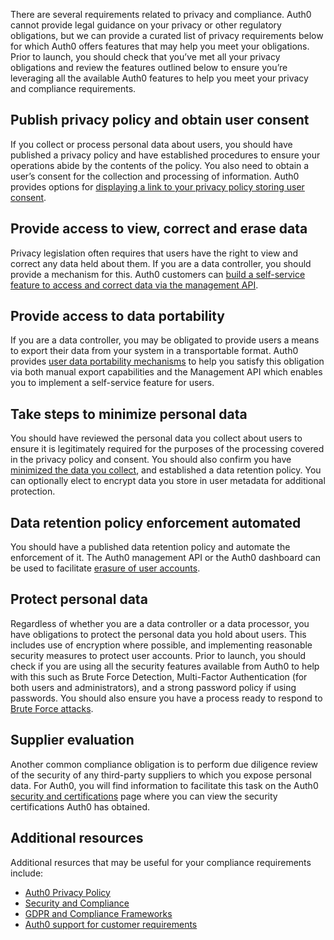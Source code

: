 There are several requirements related to privacy and compliance. Auth0 cannot provide legal guidance on your privacy or other regulatory obligations, but we can provide a curated list of privacy requirements below for which Auth0 offers features that may help you meet your obligations. Prior to launch, you should check that you’ve met all your privacy obligations and review the features outlined below to ensure you’re leveraging all the available Auth0 features to help you meet your privacy and compliance requirements. 

## Publish privacy policy and obtain user consent 

If you collect or process personal data about users, you should have published a privacy policy and have established procedures to ensure your operations abide by the contents of the policy. You also need to obtain a user’s consent for the collection and processing of information. Auth0 provides options for [displaying a link to your privacy policy storing user consent](/compliance/gdpr/features-aiding-compliance#conditions-for-consent).

## Provide access to view, correct and erase data

Privacy legislation often requires that users have the right to view and correct any data held about them. If you are a data controller, you should  provide a mechanism for this. Auth0 customers can [build a self-service feature to access and correct data via the management API](/compliance/gdpr/features-aiding-compliance#right-to-access-correct-and-erase-data).

## Provide access to data portability

If you are a data controller, you may be obligated to provide users a means to export their data from your system in a transportable format. Auth0 provides [user data portability mechanisms](/compliance/gdpr/features-aiding-compliance#data-portability) to help you satisfy this obligation via both manual export capabilities and the Management API which enables you to implement a self-service feature for users.

## Take steps to minimize personal data

You should have reviewed the personal data you collect about users to ensure it is legitimately required for the purposes of the processing covered in the privacy policy and consent. You should also confirm you have [minimized the data you collect](/compliance/gdpr/features-aiding-compliance#data-minimization), and established a data retention policy. You can optionally elect to encrypt data you store in user metadata for additional protection. 

## Data retention policy enforcement automated

You should have a published data retention policy and automate the enforcement of it. The Auth0 management API or the Auth0 dashboard can be used to facilitate [erasure of user accounts](/compliance/gdpr/features-aiding-compliance/right-to-access-data).

## Protect personal data

Regardless of whether you are a data controller or a data processor, you have obligations to protect the personal data you hold about users. This includes use of encryption where possible, and implementing reasonable security measures to protect user accounts. Prior to launch, you should check if you are using all the security features available from Auth0 to help with this such as Brute Force Detection, Multi-Factor Authentication (for both users and administrators), and a strong password policy if using passwords. You should also ensure you have a process ready to respond to [Brute Force attacks](/compliance/gdpr/features-aiding-compliance#protect-and-secure-user-data).

## Supplier evaluation 

Another common compliance obligation is to perform due diligence review of the security of any third-party suppliers to which you expose personal data. For Auth0, you will find information to facilitate this task on the Auth0 [security and certifications](https://auth0.com/security/) page where you can view the security certifications Auth0 has obtained.

## Additional resources

Additional resurces that may be useful for your compliance requirements include:
* [Auth0 Privacy Policy](https://auth0.com/privacy)
* [Security and Compliance](https://auth0.com/security/)
* [GDPR and Compliance Frameworks](/compliance)
* [Auth0 support for customer requirements](/compliance/gdpr/features-aiding-compliance)
